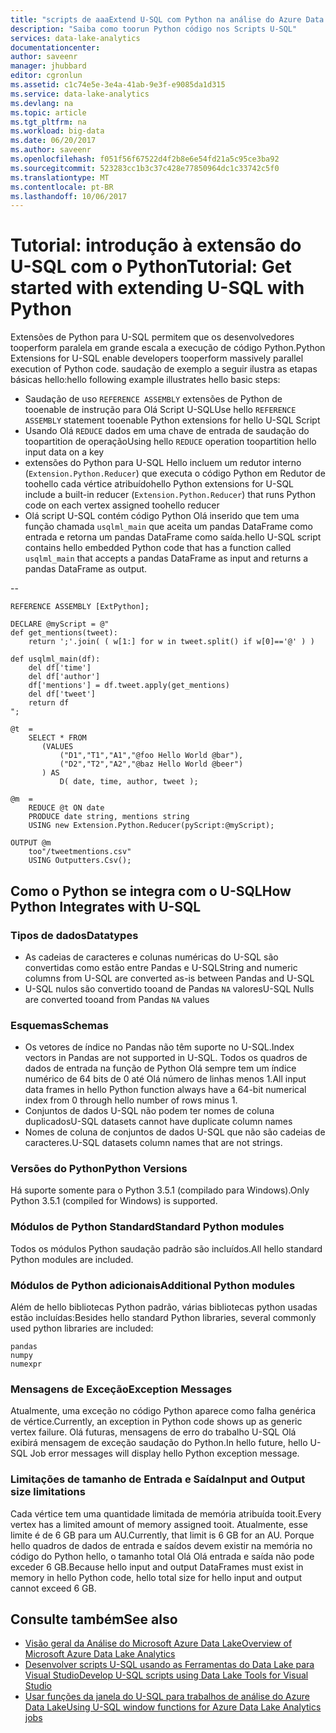 ```yaml
---
title: "scripts de aaaExtend U-SQL com Python na análise do Azure Data Lake | Microsoft Docs"
description: "Saiba como toorun Python código nos Scripts U-SQL"
services: data-lake-analytics
documentationcenter: 
author: saveenr
manager: jhubbard
editor: cgronlun
ms.assetid: c1c74e5e-3e4a-41ab-9e3f-e9085da1d315
ms.service: data-lake-analytics
ms.devlang: na
ms.topic: article
ms.tgt_pltfrm: na
ms.workload: big-data
ms.date: 06/20/2017
ms.author: saveenr
ms.openlocfilehash: f051f56f67522d4f2b8e6e54fd21a5c95ce3ba92
ms.sourcegitcommit: 523283cc1b3c37c428e77850964dc1c33742c5f0
ms.translationtype: MT
ms.contentlocale: pt-BR
ms.lasthandoff: 10/06/2017
---
```

# <a name="tutorial-get-started-with-extending-u-sql-with-python"></a><span data-ttu-id="39212-103">Tutorial: introdução à extensão do U-SQL com o Python</span><span class="sxs-lookup"><span data-stu-id="39212-103">Tutorial: Get started with extending U-SQL with Python</span></span>

<span data-ttu-id="39212-104">Extensões de Python para U-SQL permitem que os desenvolvedores tooperform paralela em grande escala a execução de código Python.</span><span class="sxs-lookup"><span data-stu-id="39212-104">Python Extensions for U-SQL enable developers tooperform massively parallel execution of Python code.</span></span> <span data-ttu-id="39212-105">saudação de exemplo a seguir ilustra as etapas básicas hello:</span><span class="sxs-lookup"><span data-stu-id="39212-105">hello following example illustrates hello basic steps:</span></span>

* <span data-ttu-id="39212-106">Saudação de uso `REFERENCE ASSEMBLY` extensões de Python de tooenable de instrução para Olá Script U-SQL</span><span class="sxs-lookup"><span data-stu-id="39212-106">Use hello `REFERENCE ASSEMBLY` statement tooenable Python extensions for hello U-SQL Script</span></span>
* <span data-ttu-id="39212-107">Usando Olá `REDUCE` dados em uma chave de entrada de saudação do toopartition de operação</span><span class="sxs-lookup"><span data-stu-id="39212-107">Using hello `REDUCE` operation toopartition hello input data on a key</span></span>
* <span data-ttu-id="39212-108">extensões do Python para U-SQL Hello incluem um redutor interno (`Extension.Python.Reducer`) que executa o código Python em Redutor de toohello cada vértice atribuído</span><span class="sxs-lookup"><span data-stu-id="39212-108">hello Python extensions for U-SQL include a built-in reducer (`Extension.Python.Reducer`) that runs Python code on each vertex assigned toohello reducer</span></span>
* <span data-ttu-id="39212-109">Olá script U-SQL contém código Python Olá inserido que tem uma função chamada `usqlml_main` que aceita um pandas DataFrame como entrada e retorna um pandas DataFrame como saída.</span><span class="sxs-lookup"><span data-stu-id="39212-109">hello U-SQL script contains hello embedded Python code that has a function called `usqlml_main` that accepts a pandas DataFrame as input and returns a pandas DataFrame as output.</span></span>

--

    REFERENCE ASSEMBLY [ExtPython];

    DECLARE @myScript = @"
    def get_mentions(tweet):
        return ';'.join( ( w[1:] for w in tweet.split() if w[0]=='@' ) )

    def usqlml_main(df):
        del df['time']
        del df['author']
        df['mentions'] = df.tweet.apply(get_mentions)
        del df['tweet']
        return df
    ";

    @t  = 
        SELECT * FROM 
           (VALUES
               ("D1","T1","A1","@foo Hello World @bar"),
               ("D2","T2","A2","@baz Hello World @beer")
           ) AS 
               D( date, time, author, tweet );

    @m  =
        REDUCE @t ON date
        PRODUCE date string, mentions string
        USING new Extension.Python.Reducer(pyScript:@myScript);

    OUTPUT @m
        too"/tweetmentions.csv"
        USING Outputters.Csv();

## <a name="how-python-integrates-with-u-sql"></a><span data-ttu-id="39212-110">Como o Python se integra com o U-SQL</span><span class="sxs-lookup"><span data-stu-id="39212-110">How Python Integrates with U-SQL</span></span>

### <a name="datatypes"></a><span data-ttu-id="39212-111">Tipos de dados</span><span class="sxs-lookup"><span data-stu-id="39212-111">Datatypes</span></span>

* <span data-ttu-id="39212-112">As cadeias de caracteres e colunas numéricas do U-SQL são convertidas como estão entre Pandas e U-SQL</span><span class="sxs-lookup"><span data-stu-id="39212-112">String and numeric columns from U-SQL are converted as-is between Pandas and U-SQL</span></span>
* <span data-ttu-id="39212-113">U-SQL nulos são convertido tooand de Pandas `NA` valores</span><span class="sxs-lookup"><span data-stu-id="39212-113">U-SQL Nulls are converted tooand from Pandas `NA` values</span></span>

### <a name="schemas"></a><span data-ttu-id="39212-114">Esquemas</span><span class="sxs-lookup"><span data-stu-id="39212-114">Schemas</span></span>

* <span data-ttu-id="39212-115">Os vetores de índice no Pandas não têm suporte no U-SQL.</span><span class="sxs-lookup"><span data-stu-id="39212-115">Index vectors in Pandas are not supported in U-SQL.</span></span> <span data-ttu-id="39212-116">Todos os quadros de dados de entrada na função de Python Olá sempre tem um índice numérico de 64 bits de 0 até Olá número de linhas menos 1.</span><span class="sxs-lookup"><span data-stu-id="39212-116">All input data frames in hello Python function always have a 64-bit numerical index from 0 through hello number of rows minus 1.</span></span> 
* <span data-ttu-id="39212-117">Conjuntos de dados U-SQL não podem ter nomes de coluna duplicados</span><span class="sxs-lookup"><span data-stu-id="39212-117">U-SQL datasets cannot have duplicate column names</span></span>
* <span data-ttu-id="39212-118">Nomes de coluna de conjuntos de dados U-SQL que não são cadeias de caracteres.</span><span class="sxs-lookup"><span data-stu-id="39212-118">U-SQL datasets column names that are not strings.</span></span> 

### <a name="python-versions"></a><span data-ttu-id="39212-119">Versões do Python</span><span class="sxs-lookup"><span data-stu-id="39212-119">Python Versions</span></span>
<span data-ttu-id="39212-120">Há suporte somente para o Python 3.5.1 (compilado para Windows).</span><span class="sxs-lookup"><span data-stu-id="39212-120">Only Python 3.5.1 (compiled for Windows) is supported.</span></span> 

### <a name="standard-python-modules"></a><span data-ttu-id="39212-121">Módulos de Python Standard</span><span class="sxs-lookup"><span data-stu-id="39212-121">Standard Python modules</span></span>
<span data-ttu-id="39212-122">Todos os módulos Python saudação padrão são incluídos.</span><span class="sxs-lookup"><span data-stu-id="39212-122">All hello standard Python modules are included.</span></span>

### <a name="additional-python-modules"></a><span data-ttu-id="39212-123">Módulos de Python adicionais</span><span class="sxs-lookup"><span data-stu-id="39212-123">Additional Python modules</span></span>
<span data-ttu-id="39212-124">Além de hello bibliotecas Python padrão, várias bibliotecas python usadas estão incluídas:</span><span class="sxs-lookup"><span data-stu-id="39212-124">Besides hello standard Python libraries, several commonly used python libraries are included:</span></span>

    pandas
    numpy
    numexpr

### <a name="exception-messages"></a><span data-ttu-id="39212-125">Mensagens de Exceção</span><span class="sxs-lookup"><span data-stu-id="39212-125">Exception Messages</span></span>
<span data-ttu-id="39212-126">Atualmente, uma exceção no código Python aparece como falha genérica de vértice.</span><span class="sxs-lookup"><span data-stu-id="39212-126">Currently, an exception in Python code shows up as generic vertex failure.</span></span> <span data-ttu-id="39212-127">Olá futuras, mensagens de erro do trabalho U-SQL Olá exibirá mensagem de exceção saudação do Python.</span><span class="sxs-lookup"><span data-stu-id="39212-127">In hello future, hello U-SQL Job error messages will display hello Python exception message.</span></span>

### <a name="input-and-output-size-limitations"></a><span data-ttu-id="39212-128">Limitações de tamanho de Entrada e Saída</span><span class="sxs-lookup"><span data-stu-id="39212-128">Input and Output size limitations</span></span>
<span data-ttu-id="39212-129">Cada vértice tem uma quantidade limitada de memória atribuída tooit.</span><span class="sxs-lookup"><span data-stu-id="39212-129">Every vertex has a limited amount of memory assigned tooit.</span></span> <span data-ttu-id="39212-130">Atualmente, esse limite é de 6 GB para um AU.</span><span class="sxs-lookup"><span data-stu-id="39212-130">Currently, that limit is 6 GB for an AU.</span></span> <span data-ttu-id="39212-131">Porque hello quadros de dados de entrada e saídos devem existir na memória no código do Python hello, o tamanho total Olá Olá entrada e saída não pode exceder 6 GB.</span><span class="sxs-lookup"><span data-stu-id="39212-131">Because hello input and output DataFrames must exist in memory in hello Python code, hello total size for hello input and output cannot exceed 6 GB.</span></span>

## <a name="see-also"></a><span data-ttu-id="39212-132">Consulte também</span><span class="sxs-lookup"><span data-stu-id="39212-132">See also</span></span>
* [<span data-ttu-id="39212-133">Visão geral da Análise do Microsoft Azure Data Lake</span><span class="sxs-lookup"><span data-stu-id="39212-133">Overview of Microsoft Azure Data Lake Analytics</span></span>](data-lake-analytics-overview.md)
* [<span data-ttu-id="39212-134">Desenvolver scripts U-SQL usando as Ferramentas do Data Lake para Visual Studio</span><span class="sxs-lookup"><span data-stu-id="39212-134">Develop U-SQL scripts using Data Lake Tools for Visual Studio</span></span>](data-lake-analytics-data-lake-tools-get-started.md)
* [<span data-ttu-id="39212-135">Usar funções da janela do U-SQL para trabalhos de análise do Azure Data Lake</span><span class="sxs-lookup"><span data-stu-id="39212-135">Using U-SQL window functions for Azure Data Lake Analytics jobs</span></span>](data-lake-analytics-use-window-functions.md)


